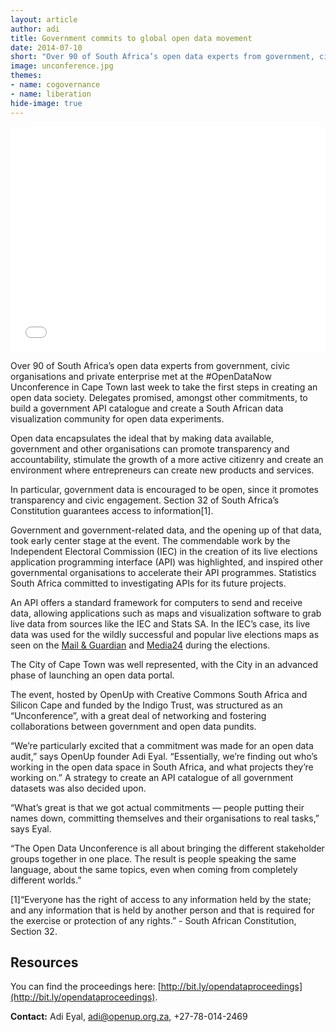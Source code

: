 ```yaml
---
layout: article
author: adi
title: Government commits to global open data movement
date: 2014-07-10
short: "Over 90 of South Africa’s open data experts from government, civic organisations and private enterprise met at the #OpenDataNow Unconference in Cape Town last week to take the first steps in creating an open data society"
image: unconference.jpg
themes:
- name: cogovernance
- name: liberation
hide-image: true
---
```

<iframe style="width:100%;height:360px" width="100%" height="640" src="//www.youtube.com/embed/zFidGnw90yY?rel=0" frameborder="0" allowfullscreen></iframe>

Over 90 of South Africa’s open data experts from government, civic organisations and private enterprise met at the #OpenDataNow Unconference in Cape Town last week to take the first steps in creating an open data society. Delegates promised, amongst other commitments, to build a government API catalogue and create a South African data visualization community for open data experiments.

Open data encapsulates the ideal that by making data available, government and other organisations can promote transparency and accountability, stimulate the growth of a more active citizenry and create an environment where entrepreneurs can create new products and services.

In particular, government data is encouraged to be open, since it promotes transparency and civic engagement. Section 32 of South Africa’s Constitution guarantees access to information[1].

Government and government-related data, and the opening up of that data, took early center stage at the event. The commendable work by the Independent Electoral Commission (IEC) in the creation of its live elections application programming interface (API) was highlighted, and inspired other governmental organisations to accelerate their API programmes. Statistics South Africa committed to investigating APIs for its future projects.

An API offers a standard framework for computers to send and receive data, allowing applications such as maps and visualization software to grab live data from sources like the IEC and Stats SA. In the IEC’s case, its live data was used for the wildly successful and popular live elections maps as seen on the [Mail & Guardian](http://mg.co.za/data/2014-05-07-live-elections-2014-results) and [Media24](http://www.news24.com/Elections/Results) during the elections.

The City of Cape Town was well represented, with the City in an advanced phase of launching an open data portal.

The event, hosted by OpenUp with Creative Commons South Africa and Silicon Cape and funded by the Indigo Trust, was structured as an “Unconference”, with a great deal of networking and fostering collaborations between government and open data pundits.

“We’re particularly excited that a commitment was made for an open data audit,” says OpenUp founder Adi Eyal. “Essentially, we’re finding out who’s working in the open data space in South Africa, and what projects they’re working on.” A strategy to create an API catalogue of all government datasets was also decided upon.

“What’s great is that we got actual commitments — people putting their names down, committing themselves and their organisations to real tasks,” says Eyal.

“The Open Data Unconference is all about bringing the different stakeholder groups together in one place. The result is people speaking the same language, about the same topics, even when coming from completely different worlds.”

[1]“Everyone has the right of access to any information held by the state; and any information that is held by another person and that is required for the exercise or protection of any rights.” - South African Constitution, Section 32.

## Resources
You can find the proceedings here: [http://bit.ly/opendataproceedings](http://bit.ly/opendataproceedings).

**Contact:** Adi Eyal, [adi@openup.org.za](mailto:adi@openup.org.za), +27-78-014-2469